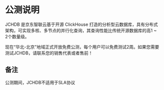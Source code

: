# 公测说明

JCHDB 是京东智联云基于开源 ClickHouse 打造的分析型云数据库，具有分布式架构，可实现多核、多节点的并行化查询，其查询性能比传统开源数据库的高1 ~ 2个数量级。

现在“华北-北京”地域正式开放免费公测，每个用户可以免费测试2周。如果您需要测试JCHDB，请联系您的销售代表或者售前！

## 备注
公测期间，JCHDB不适用于SLA协议
